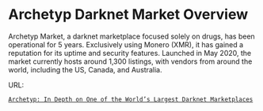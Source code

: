 <body>
    <h1>Archetyp Darknet Market Overview</h1>
    <p>Archetyp Market, a darknet marketplace focused solely on drugs, has been operational for 5 years. Exclusively using Monero (XMR), it has gained a reputation for its uptime and security features. Launched in May 2020, the market currently hosts around 1,300 listings, with vendors from around the world, including the US, Canada, and Australia.</p>
URL: <a href="http://arche3pmohqc2fou7flomkw4gyk4tcgrre3qrttec5qpsrihyooxxdqd.onion/"</a>


    Archetyp: In Depth on One of the World’s Largest Darknet Marketplaces
